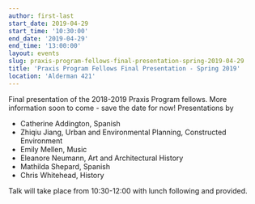 ```yaml
---
author: first-last
start_date: 2019-04-29
start_time: '10:30:00'
end_date: '2019-04-29'
end_time: '13:00:00'
layout: events
slug: praxis-program-fellows-final-presentation-spring-2019-04-29
title: 'Praxis Program Fellows Final Presentation - Spring 2019'
location: 'Alderman 421'
---
```

Final presentation of the 2018-2019 Praxis Program fellows. More information soon to come - save the date for now! Presentations by

* Catherine Addington, Spanish
* Zhiqiu Jiang, Urban and Environmental Planning, Constructed Environment
* Emily Mellen, Music
* Eleanore Neumann, Art and Architectural History
* Mathilda Shepard, Spanish
* Chris Whitehead, History 

Talk will take place from 10:30-12:00 with lunch following and provided.

    
